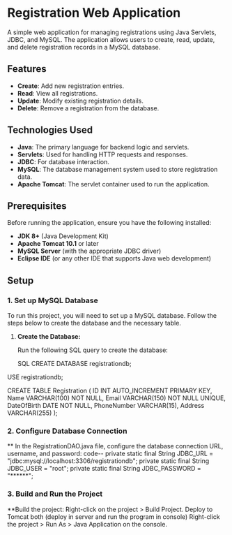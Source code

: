# Registration Web Application

A simple web application for managing registrations using Java Servlets, JDBC, 
and MySQL. The application allows users to create, read, update, and delete registration 
records in a MySQL database.

## Features

- **Create**: Add new registration entries.
- **Read**: View all registrations.
- **Update**: Modify existing registration details.
- **Delete**: Remove a registration from the database.

## Technologies Used

- **Java**: The primary language for backend logic and servlets.
- **Servlets**: Used for handling HTTP requests and responses.
- **JDBC**: For database interaction.
- **MySQL**: The database management system used to store registration data.
- **Apache Tomcat**: The servlet container used to run the application.

## Prerequisites

Before running the application, ensure you have the following installed:

- **JDK 8+** (Java Development Kit)
- **Apache Tomcat 10.1** or later
- **MySQL Server** (with the appropriate JDBC driver)
- **Eclipse IDE** (or any other IDE that supports Java web development)
  
## Setup

### 1.  Set up MySQL Database


  To run this project, you will need to set up a MySQL database.
  Follow the steps below to create the database and the necessary table.

1. **Create the Database:**

   Run the following SQL query to create the database:

   SQL
   CREATE DATABASE registrationdb;


  USE registrationdb;

CREATE TABLE Registration (
    ID INT AUTO_INCREMENT PRIMARY KEY,
    Name VARCHAR(100) NOT NULL,
    Email VARCHAR(150) NOT NULL UNIQUE,
    DateOfBirth DATE NOT NULL,
    PhoneNumber VARCHAR(15),
    Address VARCHAR(255)
);

### 2. Configure Database Connection

** In the RegistrationDAO.java file, configure the database connection URL, username, and password:
      code--
                   private static final String JDBC_URL = "jdbc:mysql://localhost:3306/registrationdb";
                   private static final String JDBC_USER = "root";
                   private static final String JDBC_PASSWORD = "******";
    

### 3. Build and Run the Project

**Build the project: Right-click on the project > Build Project.
   Deploy to Tomcat both (deploy in server and run the program in console)
       Right-click the project > Run As > Java Application on the console.

